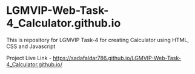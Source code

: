 # LGMVIP-Web-Task-4_Calculator.github.io
This is repository for LGMVIP Task-4 for creating Calculator using HTML, CSS and Javascript

Project Live Link - https://sadafaldar786.github.io/LGMVIP-Web-Task-4_Calculator.github.io/
